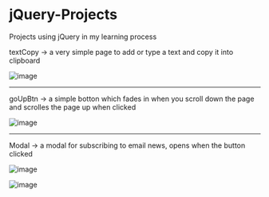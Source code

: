 # jQuery-Projects
Projects using jQuery in my learning process 

textCopy -> a very simple page to add or type a text and copy it into clipboard

![image](https://user-images.githubusercontent.com/77495573/229436161-95bbcb1e-f96a-4abe-b605-cafd88e54c17.png)

---------------------------------------------------------------------------------------------------------------------------

goUpBtn -> a simple botton which fades in when you scroll down the page and scrolles the page up when clicked

![image](https://user-images.githubusercontent.com/77495573/229741632-7ce7838e-bea4-4b98-95b0-ad9f8b907db0.png)

---------------------------------------------------------------------------------------------------------------------------

Modal -> a modal for subscribing to email news, opens when the button clicked

![image](https://user-images.githubusercontent.com/77495573/230002753-d022f593-b5ab-4dc8-8b4a-24cb32193ecb.png)

![image](https://user-images.githubusercontent.com/77495573/230002799-492cc5dd-9e33-4e66-aa5e-54cad7610f12.png)

